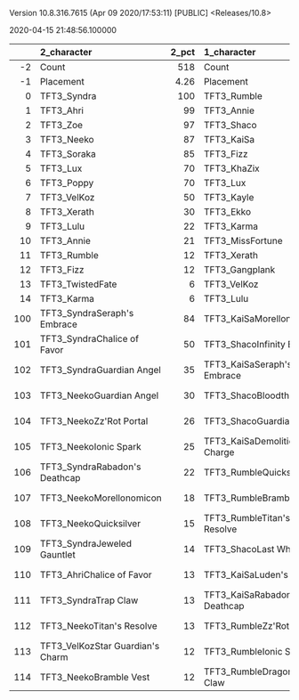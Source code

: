 Version 10.8.316.7615 (Apr 09 2020/17:53:11) [PUBLIC] <Releases/10.8>

2020-04-15 21:48:56.100000

|     | 2_character                      |   2_pct | 1_character                      |   1_pct | 4_character                      |   4_pct | 5_character                     |   5_pct | 3_character                    |   3_pct | 6_character                      |   6_pct |
|----:|:---------------------------------|--------:|:---------------------------------|--------:|:---------------------------------|--------:|:--------------------------------|--------:|:-------------------------------|--------:|:---------------------------------|--------:|
|  -2 | Count                            |  518    | Count                            |  295    | Count                            |  518    | Count                           |  533    | Count                          |  547    | Count                            |  565    |
|  -1 | Placement                        |    4.26 | Placement                        |    4.29 | Placement                        |    4.36 | Placement                       |    4.38 | Placement                      |    4.56 | Placement                        |    4.89 |
|   0 | TFT3_Syndra                      |  100    | TFT3_Rumble                      |  100    | TFT3_Vi                          |   97    | TFT3_Irelia                     |   99    | TFT3_Mordekaiser               |   97    | TFT3_Shen                        |   89    |
|   1 | TFT3_Ahri                        |   99    | TFT3_Annie                       |  100    | TFT3_Blitzcrank                  |   97    | TFT3_Vi                         |   99    | TFT3_Jhin                      |   91    | TFT3_Kayle                       |   75    |
|   2 | TFT3_Zoe                         |   97    | TFT3_Shaco                       |  100    | TFT3_ChoGath                     |   97    | TFT3_Lucian                     |   99    | TFT3_Karma                     |   90    | TFT3_Kassadin                    |   58    |
|   3 | TFT3_Neeko                       |   87    | TFT3_KaiSa                       |   99    | TFT3_Malphite                    |   96    | TFT3_Fiora                      |   97    | TFT3_Ashe                      |   84    | TFT3_Blitzcrank                  |   53    |
|   4 | TFT3_Soraka                      |   85    | TFT3_Fizz                        |   99    | TFT3_Jinx                        |   72    | TFT3_Leona                      |   95    | TFT3_Lulu                      |   57    | TFT3_MissFortune                 |   52    |
|   5 | TFT3_Lux                         |   70    | TFT3_KhaZix                      |   76    | TFT3_Ezreal                      |   71    | TFT3_Ekko                       |   85    | TFT3_Lux                       |   56    | TFT3_WuKong                      |   51    |
|   6 | TFT3_Poppy                       |   70    | TFT3_Lux                         |   66    | TFT3_MissFortune                 |   60    | TFT3_Thresh                     |   59    | TFT3_Shaco                     |   53    | TFT3_Irelia                      |   47    |
|   7 | TFT3_VelKoz                      |   50    | TFT3_Kayle                       |   28    | TFT3_Graves                      |   47    | TFT3_Kayle                      |   57    | TFT3_Jayce                     |   45    | TFT3_Ezreal                      |   45    |
|   8 | TFT3_Xerath                      |   30    | TFT3_Ekko                        |   20    | TFT3_Lucian                      |   34    | TFT3_MissFortune                |   38    | TFT3_WuKong                    |   43    | TFT3_Thresh                      |   43    |
|   9 | TFT3_Lulu                        |   22    | TFT3_Karma                       |   17    | TFT3_VelKoz                      |   27    | TFT3_Shen                       |   33    | TFT3_Xerath                    |   40    | TFT3_Yasuo                       |   42    |
|  10 | TFT3_Annie                       |   21    | TFT3_MissFortune                 |    9    | TFT3_KhaZix                      |   27    | TFT3_Kassadin                   |   25    | TFT3_JarvanIV                  |   35    | TFT3_MasterYi                    |   41    |
|  11 | TFT3_Rumble                      |   12    | TFT3_Xerath                      |    7    | TFT3_TwistedFate                 |   19    | TFT3_Ezreal                     |   22    | TFT3_Poppy                     |   25    | TFT3_Xayah                       |   37    |
|  12 | TFT3_Fizz                        |   12    | TFT3_Gangplank                   |    4    | TFT3_AurelionSol                 |   11    | TFT3_Lulu                       |   10    | TFT3_Leona                     |   18    | TFT3_Sona                        |   30    |
|  13 | TFT3_TwistedFate                 |    6    | TFT3_VelKoz                      |    3    | TFT3_Kayle                       |    8    | TFT3_WuKong                     |    8    | TFT3_Kassadin                  |   17    | TFT3_Lulu                        |   27    |
|  14 | TFT3_Karma                       |    6    | TFT3_Lulu                        |    2    | TFT3_Lulu                        |    8    | TFT3_Blitzcrank                 |    8    | TFT3_Thresh                    |    9    | TFT3_Malphite                    |   16    |
| 100 | TFT3_SyndraSeraph's Embrace      |   84    | TFT3_KaiSaMorellonomicon         |   60    | TFT3_JinxGiant Slayer            |   50    | TFT3_IreliaInfinity Edge        |   84    | TFT3_JhinGuardian Angel        |   43    | TFT3_KayleGuinsoo's Rageblade    |   45    |
| 101 | TFT3_SyndraChalice of Favor      |   50    | TFT3_ShacoInfinity Edge          |   51    | TFT3_JinxRed Buff                |   43    | TFT3_LucianRed Buff             |   53    | TFT3_JhinInfinity Edge         |   38    | TFT3_KayleGuardian Angel         |   39    |
| 102 | TFT3_SyndraGuardian Angel        |   35    | TFT3_KaiSaSeraph's Embrace       |   44    | TFT3_JinxGuardian Angel          |   28    | TFT3_IreliaLast Whisper         |   30    | TFT3_JhinLast Whisper          |   33    | TFT3_KayleRapid Firecannon       |   28    |
| 103 | TFT3_NeekoGuardian Angel         |   30    | TFT3_ShacoBloodthirster          |   42    | TFT3_VelKozSeraph's Embrace      |   20    | TFT3_IreliaGuardian Angel       |   27    | TFT3_JhinRunaan's Hurricane    |   30    | TFT3_KayleHand Of Justice        |   17    |
| 104 | TFT3_NeekoZz'Rot Portal          |   26    | TFT3_ShacoGuardian Angel         |   38    | TFT3_BlitzcrankZephyr            |   16    | TFT3_IreliaInfiltrator's Talons |   27    | TFT3_ShacoGuardian Angel       |   28    | TFT3_MasterYiQuicksilver         |   17    |
| 105 | TFT3_NeekoIonic Spark            |   25    | TFT3_KaiSaDemolitionist's Charge |   35    | TFT3_VelKozMorellonomicon        |   15    | TFT3_IreliaBloodthirster        |   18    | TFT3_ShacoBloodthirster        |   24    | TFT3_MasterYiGuinsoo's Rageblade |   16    |
| 106 | TFT3_SyndraRabadon's Deathcap    |   22    | TFT3_RumbleQuicksilver           |   32    | TFT3_JinxRunaan's Hurricane      |   14    | TFT3_EkkoMorellonomicon         |   15    | TFT3_MordekaiserMorellonomicon |   18    | TFT3_KayleStatikk Shiv           |   12    |
| 107 | TFT3_NeekoMorellonomicon         |   18    | TFT3_RumbleBramble Vest          |   24    | TFT3_JinxLast Whisper            |   13    | TFT3_IreliaSeraph's Embrace     |   14    | TFT3_ShacoInfinity Edge        |   13    | TFT3_IreliaInfinity Edge         |   11    |
| 108 | TFT3_NeekoQuicksilver            |   15    | TFT3_RumbleTitan's Resolve       |   21    | TFT3_ChoGathIonic Spark          |   13    | TFT3_ViIonic Spark              |   12    | TFT3_MordekaiserIonic Spark    |   12    | TFT3_KayleQuicksilver            |   11    |
| 109 | TFT3_SyndraJeweled Gauntlet      |   14    | TFT3_ShacoLast Whisper           |   16    | TFT3_VelKozQuicksilver           |   13    | TFT3_LeonaZephyr                |   12    | TFT3_JhinTrap Claw             |   11    | TFT3_KayleMorellonomicon         |   11    |
| 110 | TFT3_AhriChalice of Favor        |   13    | TFT3_KaiSaLuden's Echo           |   14    | TFT3_MissFortuneSeraph's Embrace |   12    | TFT3_LeonaIonic Spark           |   11    | TFT3_MordekaiserBramble Vest   |   11    | TFT3_MasterYiBramble Vest        |    9    |
| 111 | TFT3_SyndraTrap Claw             |   13    | TFT3_KaiSaRabadon's Deathcap     |   11    | TFT3_LucianRed Buff              |   12    | TFT3_LucianGiant Slayer         |   10    | TFT3_AsheDark Star's Heart     |   10    | TFT3_YasuoGuardian Angel         |    9    |
| 112 | TFT3_NeekoTitan's Resolve        |   13    | TFT3_RumbleZz'Rot Portal         |   11    | TFT3_ChoGathGuardian Angel       |   12    | TFT3_ViZephyr                   |    9    | TFT3_XerathSeraph's Embrace    |   10    | TFT3_YasuoHand Of Justice        |    8    |
| 113 | TFT3_VelKozStar Guardian's Charm |   12    | TFT3_RumbleIonic Spark           |   10    | TFT3_MissFortuneQuicksilver      |   12    | TFT3_IreliaHand Of Justice      |    9    | TFT3_JhinBloodthirster         |    9    | TFT3_MissFortuneSpear of Shojin  |    8    |
| 114 | TFT3_NeekoBramble Vest           |   12    | TFT3_RumbleDragon's Claw         |    9    | TFT3_ChoGathMorellonomicon       |   11    | TFT3_FioraRedemption            |    9    | TFT3_MordekaiserRedemption     |    9    | TFT3_KayleInfinity Edge          |    7    |
